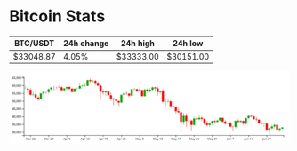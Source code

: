 # Bitcoin Stats

BTC/USDT|24h change|24h high|24h low|
|---|---|---|---|
|$33048.87|4.05%|$33333.00|$30151.00|

<img src="./chart.svg">
